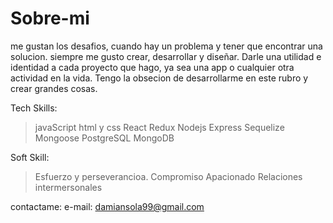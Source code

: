 # Sobre-mi
me gustan los desafios, cuando hay un problema y tener que encontrar una solucion.  siempre me gusto crear, desarrollar y diseñar. Darle una utilidad e identidad a cada proyecto que hago, ya sea una app o cualquier otra actividad en la vida. Tengo la obsecion de desarrollarme en este rubro y crear grandes cosas.

Tech Skills:
>javaScript
html y css
React 
>Redux
>Nodejs
>Express
>Sequelize
>Mongoose
>PostgreSQL
>MongoDB

Soft Skill:
>Esfuerzo y perseverancioa.
>Compromiso
>Apacionado
>Relaciones intermersonales

contactame: 
e-mail: damiansola99@gmail.com
